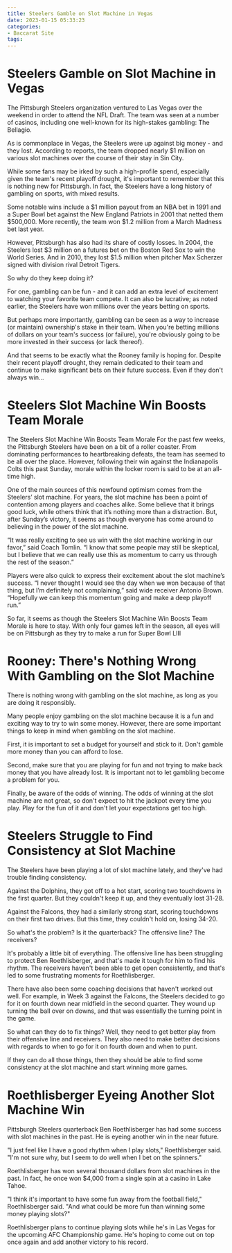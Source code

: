 ```yaml
---
title: Steelers Gamble on Slot Machine in Vegas
date: 2023-01-15 05:33:23
categories:
- Baccarat Site
tags:
---
```



#  Steelers Gamble on Slot Machine in Vegas

The Pittsburgh Steelers organization ventured to Las Vegas over the weekend in order to attend the NFL Draft. The team was seen at a number of casinos, including one well-known for its high-stakes gambling: The Bellagio.

As is commonplace in Vegas, the Steelers were up against big money - and they lost. According to reports, the team dropped nearly $1 million on various slot machines over the course of their stay in Sin City.

While some fans may be irked by such a high-profile spend, especially given the team's recent playoff drought, it's important to remember that this is nothing new for Pittsburgh. In fact, the Steelers have a long history of gambling on sports, with mixed results.

Some notable wins include a $1 million payout from an NBA bet in 1991 and a Super Bowl bet against the New England Patriots in 2001 that netted them $500,000. More recently, the team won $1.2 million from a March Madness bet last year.

However, Pittsburgh has also had its share of costly losses. In 2004, the Steelers lost $3 million on a futures bet on the Boston Red Sox to win the World Series. And in 2010, they lost $1.5 million when pitcher Max Scherzer signed with division rival Detroit Tigers.

So why do they keep doing it?

For one, gambling can be fun - and it can add an extra level of excitement to watching your favorite team compete. It can also be lucrative; as noted earlier, the Steelers have won millions over the years betting on sports.

But perhaps more importantly, gambling can be seen as a way to increase (or maintain) ownership's stake in their team. When you're betting millions of dollars on your team's success (or failure), you're obviously going to be more invested in their success (or lack thereof).

And that seems to be exactly what the Rooney family is hoping for. Despite their recent playoff drought, they remain dedicated to their team and continue to make significant bets on their future success. Even if they don't always win...

#  Steelers Slot Machine Win Boosts Team Morale

The Steelers Slot Machine Win Boosts Team Morale
For the past few weeks, the Pittsburgh Steelers have been on a bit of a roller coaster. From dominating performances to heartbreaking defeats, the team has seemed to be all over the place. However, following their win against the Indianapolis Colts this past Sunday, morale within the locker room is said to be at an all-time high.

One of the main sources of this newfound optimism comes from the Steelers’ slot machine. For years, the slot machine has been a point of contention among players and coaches alike. Some believe that it brings good luck, while others think that it’s nothing more than a distraction. But, after Sunday’s victory, it seems as though everyone has come around to believing in the power of the slot machine.

“It was really exciting to see us win with the slot machine working in our favor,” said Coach Tomlin. “I know that some people may still be skeptical, but I believe that we can really use this as momentum to carry us through the rest of the season.”

Players were also quick to express their excitement about the slot machine’s success. “I never thought I would see the day when we won because of that thing, but I’m definitely not complaining,” said wide receiver Antonio Brown. “Hopefully we can keep this momentum going and make a deep playoff run.”

So far, it seems as though the Steelers Slot Machine Win Boosts Team Morale is here to stay. With only four games left in the season, all eyes will be on Pittsburgh as they try to make a run for Super Bowl LIII

#  Rooney: There's Nothing Wrong With Gambling on the Slot Machine

There is nothing wrong with gambling on the slot machine, as long as you are doing it responsibly.

Many people enjoy gambling on the slot machine because it is a fun and exciting way to try to win some money. However, there are some important things to keep in mind when gambling on the slot machine.

First, it is important to set a budget for yourself and stick to it. Don't gamble more money than you can afford to lose.

Second, make sure that you are playing for fun and not trying to make back money that you have already lost. It is important not to let gambling become a problem for you.

Finally, be aware of the odds of winning. The odds of winning at the slot machine are not great, so don't expect to hit the jackpot every time you play. Play for the fun of it and don't let your expectations get too high.

#  Steelers Struggle to Find Consistency at Slot Machine

The Steelers have been playing a lot of slot machine lately, and they've had trouble finding consistency.

Against the Dolphins, they got off to a hot start, scoring two touchdowns in the first quarter. But they couldn't keep it up, and they eventually lost 31-28.

Against the Falcons, they had a similarly strong start, scoring touchdowns on their first two drives. But this time, they couldn't hold on, losing 34-20.

So what's the problem? Is it the quarterback? The offensive line? The receivers?

It's probably a little bit of everything. The offensive line has been struggling to protect Ben Roethlisberger, and that's made it tough for him to find his rhythm. The receivers haven't been able to get open consistently, and that's led to some frustrating moments for Roethlisberger.

There have also been some coaching decisions that haven't worked out well. For example, in Week 3 against the Falcons, the Steelers decided to go for it on fourth down near midfield in the second quarter. They wound up turning the ball over on downs, and that was essentially the turning point in the game.

 So what can they do to fix things? Well, they need to get better play from their offensive line and receivers. They also need to make better decisions with regards to when to go for it on fourth down and when to punt.

If they can do all those things, then they should be able to find some consistency at the slot machine and start winning more games.

#  Roethlisberger Eyeing Another Slot Machine Win

Pittsburgh Steelers quarterback Ben Roethlisberger has had some success with slot machines in the past. He is eyeing another win in the near future.

"I just feel like I have a good rhythm when I play slots," Roethlisberger said. "I'm not sure why, but I seem to do well when I bet on the spinners."

Roethlisberger has won several thousand dollars from slot machines in the past. In fact, he once won $4,000 from a single spin at a casino in Lake Tahoe.

"I think it's important to have some fun away from the football field," Roethlisberger said. "And what could be more fun than winning some money playing slots?"

Roethlisberger plans to continue playing slots while he's in Las Vegas for the upcoming AFC Championship game. He's hoping to come out on top once again and add another victory to his record.